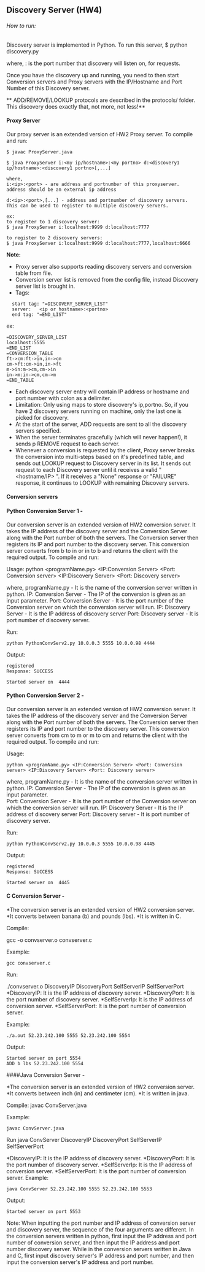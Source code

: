 ## Discovery Server (HW4)

###### How to run:

Discovery server is implemented in Python. To run this server, 
$ python discovery.py <portno>

where,
<portno>: is the port number that discovery will listen on, for requests.


Once you have the discovery up and running, you need to then start Conversion servers and Proxy servers with the IP/Hostname and Port Number of this Discovery server.

** ADD/REMOVE/LOOKUP protocols are described in the protocols/ folder. This discovery does exactly that, not more, not less!**

#### Proxy Server

Our proxy server is an extended version of HW2 Proxy server.
To compile and run:
```
$ javac ProxyServer.java
```

```
$ java ProxyServer i:<my ip/hostname>:<my portno> d:<discovery1 ip/hostname>:<discovery1 portno>[,...]

where,
i:<ip>:<port> - are address and portnumber of this proxyserver. address should be an external ip address

d:<ip>:<port>,[...] - address and portnumber of discovery servers. This can be used to register to multiple discovery servers.

ex:
to register to 1 discovery server:
$ java ProxyServer i:localhost:9999 d:localhost:7777

to register to 2 discovery servers:
$ java ProxyServer i:localhost:9999 d:localhost:7777,localhost:6666
```

**Note:**
* Proxy server also supports reading discovery servers and conversion table from file. 
* Conversion server list is removed from the config file, instead Discovery server list is brought in.
* Tags: 
```
  start tag: "=DISCOVERY_SERVER_LIST" 
  server:	<ip or hostname>:<portno>
  end tag: "=END_LIST"
```
ex:
```
=DISCOVERY_SERVER_LIST
localhost:5555
=END_LIST
=CONVERSION_TABLE
ft->cm:ft->in,in->cm
cm->ft:cm->in,in->ft
m->in:m->cm,cm->in
in->m:in->cm,cm->m
=END_TABLE
```
* Each discovery server entry will contain IP address or hostname and port number with colon as a delimiter.
* Limitation: Only using maps to store discovery's ip,portno. So, if you have 2 discovery servers running on machine, only the last one is picked for discovery.
* At the start of the server, ADD requests are sent to all the discovery servers specified. 
* When the server terminates gracefully (which will never happen!), it sends p REMOVE request to each server.
* Whenever a conversion is requested by the client, Proxy server breaks the conversion into multi-steps based on it's predefined table, and sends out LOOKUP request to Discovery server in its list. It sends out request to each Discovery server until it receives a valid "<hostname/IP> <portno>". If it receives a "None" response or "FAILURE" response, it continues to LOOKUP with remaining Discovery servers.

#### Conversion servers

#### Python Conversion Server 1 - 

Our conversion server is an extended version of HW2 conversion server. It takes the IP address of the discovery server and the Conversion Server along with the Port number of both the servers. The Conversion server then registers its IP and port number to the discovery server. This conversion server converts from b to in or in to b and returns the client with the required output.
To compile and run:

Usage:
python <programName.py> <IP:Conversion Server> <Port: Conversion server> <IP:Discovery Server> <Port: Discovery server>

where,
programName.py - It is the name of the conversion server written in python.
IP: Conversion Server - The IP of the conversion is given as an input parameter. 
Port: Conversion Server - It is the port number of the Conversion server on which the conversion server will run.
IP: Discovery Server - It is the IP address of discovery server
Port: Discovery server - It is port number of discovery server.


Run:
```
python PythonConvServ2.py 10.0.0.3 5555 10.0.0.98 4444
```
Output:
```
registered
Response: SUCCESS

Started server on  4444
```
#### Python Conversion Server 2 - 

Our conversion server is an extended version of HW2 conversion server. It takes the IP address of the discovery server and the Conversion Server along with the Port number of both the servers. The Conversion server then registers its IP and port number to the discovery server. This conversion server converts from cm to m or m to cm and returns the client with the required output.
To compile and run:

Usage:
```
python <programName.py> <IP:Conversion Server> <Port: Conversion server> <IP:Discovery Server> <Port: Discovery server>
```
where,
programName.py - It is the name of the conversion server written in python.
IP: Conversion Server - The IP of the conversion is given as an input parameter.  
Port: Conversion Server - It is the port number of the Conversion server on which the conversion server will run.
IP: Discovery Server - It is the IP address of discovery server
Port: Discovery server - It is port number of discovery server.


Run:
```
python PythonConvServ2.py 10.0.0.3 5555 10.0.0.98 4445
```
Output:
```
registered
Response: SUCCESS

Started server on  4445
```


#### C Conversion Server -

*The conversion server is an extended version of HW2 conversion server. 
*It converts between banana (b) and pounds (lbs).
*It is written in C.

Compile:

gcc -o convserver.o convserver.c

Example:
```
gcc convserver.c 
```
Run:

./convserver.o DiscoveryIP DiscoveryPort SelfServerIP SelfServerPort
*DiscoveryIP: It is the IP address of discovery server.
*DiscoveryPort: It is the port number of discovery server.
*SelfServerIp: It is the IP address of conversion server.
*SelfServerPort: It is the port number of conversion server.

Example:
```
./a.out 52.23.242.100 5555 52.23.242.100 5554 
```

Output:
```
Started server on port 5554
ADD b lbs 52.23.242.100 5554
```


####Java Conversion Server - 

*The conversion server is an extended version of HW2 conversion server. 
*It converts between inch (in) and centimeter (cm).
*It is written in java.

Compile:
javac ConvServer.java

Example:
```
javac ConvServer.java
```

Run
java ConvServer DiscoveryIP DiscoveryPort SelfServerIP SelfServerPort

*DiscoveryIP: It is the IP address of discovery server.
*DiscoveryPort: It is the port number of discovery server.
*SelfServerIp: It is the IP address of conversion server.
*SelfServerPort: It is the port number of conversion server.
Example:
```
java ConvServer 52.23.242.100 5555 52.23.242.100 5553
```
Output:
```
Started server on port 5553
```

Note:
When inputting the port number and IP address of conversion server and discovery server, the sequence of the four arguments are different. 
In the conversion servers written in python, first input the IP address and port number of conversion server, and then input the IP address and port number discovery server.
While in the conversion servers written in Java and C, first input discovery server's IP address and port number, and then input the conversion server's IP address and port number.





